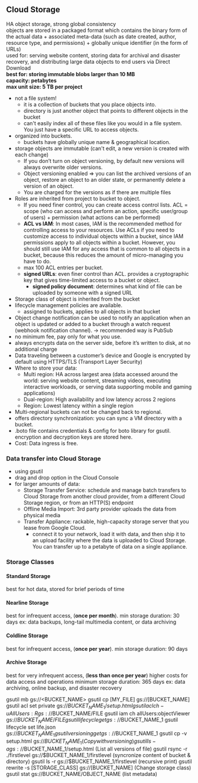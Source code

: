 ## Cloud Storage
HA object storage, strong global consistency\
objects are stored in a packaged format which contains the binary form of the actual data + associated meta-data (such as date created, author, resource type, and permissions) +  globally unique identifier (in the form of URLs)\
used for: serving website content, storing data for archival and disaster recovery, and distributing large data objects to end users via Direct Download\
**best for: storing immutable blobs larger than 10 MB\
capacity: petabytes\
max unit size: 5 TB per project**

- not a file system!
  - it is a collection of buckets that you place objects into.
  - directory is just another object that points to different objects in the bucket
  - can't easily index all of these files like you would in a file system. You just have a specific URL to access objects.
- organized into buckets.
  - buckets have globally unique name & geographical location.
- storage objects are immutable (can't edit, a new version is created with each change)
  - If you don’t turn on object versioning, by default new versions will always overwrite older versions.
  - Object versioning enabled => you can list the archived versions of an object, restore an object to an older state, or permanently delete a version of an object.
  -  You are charged for the versions as if there are multiple files
- Roles are inherited from project to bucket to object.
  - If you need finer control, you can create access control lists. ACL = scope (who can access and perform an action, specific user/group of users) + permission (what actions can be performed)
  - **ACL vs IAM**: In most cases, IAM is the recommended method for controlling access to your resources. Use ACLs if you need to customize access to individual objects within a bucket, since IAM permissions apply to all objects within a bucket. However, you should still use IAM for any access that is common to all objects in a bucket, because this reduces the amount of micro-managing you have to do.
  - max 100 ACL entries per bucket.
  - **signed URLs**: even finer control than ACL. provides a cryptographic key that gives time-limited access to a bucket or object.
    - **signed policy document**: determines what kind of file can be uploaded by someone with a signed URL
- Storage class of object is inherited from the bucket
- lifecycle management policies are available.
  - assigned to buckets, applies to all objects in that bucket
- Object change notification can be used to notify an application when an object is updated or added to a bucket through a watch request (webhook notification channel). -> recommended way is PubSub
- no minimum fee, pay only for what you use.
- always encrypts data on the server side, before it’s written to disk, at no additional charge
- Data traveling between a customer’s device and Google is encrypted by default using HTTPS/TLS (Transport Layer Security)
- Where to store your data:
  - Multi region: HA across largest area (data accessed around the world: serving website content, streaming videos, executing interactive workloads, or serving data supporting mobile and gaming applications)
  - Dual-region: High availability and low latency across 2 regions
  - Region: Lowest latency within a single region
- Multi-regional buckets can not be changed back to regional.
- offers directory synchronization: you can sync a VM directory with a bucket.
- .boto file contains credentials & config for boto library for gsutil. encryption and decryption keys are stored here.
- Cost: Data ingress is free.

### Data transfer into Cloud Storage
- using gsutil
- drag and drop option in the Cloud Console
- for larger amounts of data:
  - Storage Transfer Service: schedule and manage batch transfers to Cloud Storage from another cloud provider, from a different Cloud Storage region, or from an HTTP(S) endpoint
  - Offline Media Import: 3rd party provider uploads the data from physical media
  - Transfer Appliance: rackable, high-capacity storage server that you lease from Google Cloud.
    - connect it to your network, load it with data, and then ship it to an upload facility where the data is uploaded to Cloud Storage. You can transfer up to a petabyte of data on a single appliance.

### Storage Classes
#### Standard Storage
best for hot data, stored for brief periods of time
#### Nearline Storage
best for infrequent access, (**once per month**).
min storage duration: 30 days
ex: data backups, long-tail multimedia content, or data archiving
#### Coldline Storage
best for infrequent access, (**once per year**).
min storage duration: 90 days
#### Archive Storage
best for very infrequent access, (**less than once per year**)
higher costs for data access and operations
minimum storage duration: 365 days
ex: data archiving, online backup, and disaster recovery


gsutil mb gs://<BUCKET_NAME>
gsutil cp [MY_FILE] gs://[BUCKET_NAME]
gsutil acl set private gs://$BUCKET_NAME_1/setup.html
gsutil acl ch -u AllUsers:R gs://$BUCKET_NAME/FILE
gsutil iam ch allUsers:objectViewer gs://$BUCKET_NAME/FILE
gsutil lifecycle get gs://$BUCKET_NAME_1
gsutil lifecycle set life.json gs://$BUCKET_NAME_1
gsutil versioning get gs://$BUCKET_NAME_1
gsutil cp -v setup.html gs://$BUCKET_NAME_1 (Copy with versioning)
gsutil ls -a gs://$BUCKET_NAME_1/setup.html (List all versions of file)
gsutil rsync -r ./firstlevel gs://$BUCKET_NAME_1/firstlevel (syncronize content of bucket & directory)
gsutil ls -r gs://$BUCKET_NAME_1/firstlevel (recursive print)
gsutil rewrite -s [STORAGE_CLASS] gs://[BUCKET_NAME] (Change storage class)
gsutil stat gs://BUCKET_NAME/OBJECT_NAME (list metadata)
